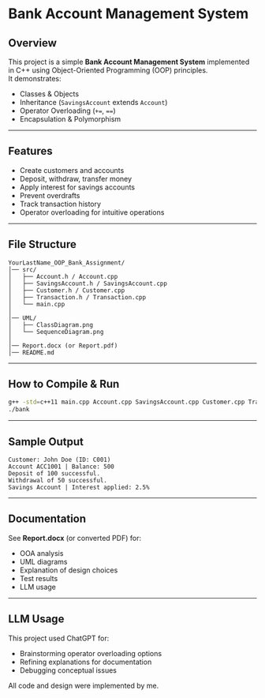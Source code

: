 # Bank Account Management System

## Overview
This project is a simple **Bank Account Management System** implemented in C++ using Object-Oriented Programming (OOP) principles.  
It demonstrates:
- Classes & Objects
- Inheritance (`SavingsAccount` extends `Account`)
- Operator Overloading (`+=`, `==`)
- Encapsulation & Polymorphism

---

## Features
- Create customers and accounts
- Deposit, withdraw, transfer money
- Apply interest for savings accounts
- Prevent overdrafts
- Track transaction history
- Operator overloading for intuitive operations

---

## File Structure
```
YourLastName_OOP_Bank_Assignment/
│── src/
│   ├── Account.h / Account.cpp
│   ├── SavingsAccount.h / SavingsAccount.cpp
│   ├── Customer.h / Customer.cpp
│   ├── Transaction.h / Transaction.cpp
│   └── main.cpp
│
│── UML/
│   ├── ClassDiagram.png
│   └── SequenceDiagram.png
│
│── Report.docx (or Report.pdf)
│── README.md
```

---

## How to Compile & Run
```bash
g++ -std=c++11 main.cpp Account.cpp SavingsAccount.cpp Customer.cpp Transaction.cpp -o bank
./bank
```

---

## Sample Output
```
Customer: John Doe (ID: C001)
Account ACC1001 | Balance: 500
Deposit of 100 successful.
Withdrawal of 50 successful.
Savings Account | Interest applied: 2.5%
```

---

## Documentation
See **Report.docx** (or converted PDF) for:
- OOA analysis
- UML diagrams
- Explanation of design choices
- Test results
- LLM usage

---

## LLM Usage
This project used ChatGPT for:
- Brainstorming operator overloading options
- Refining explanations for documentation
- Debugging conceptual issues

All code and design were implemented by me.
